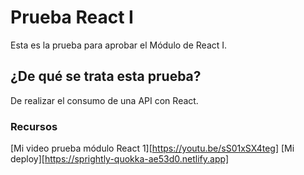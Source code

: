 # Prueba React I

Esta es la prueba para aprobar el Módulo de React I.

## ¿De qué se trata esta prueba?
De realizar el consumo de una API con React.

### Recursos
[Mi video prueba módulo React 1][https://youtu.be/sS01xSX4teg]
[Mi deploy][https://sprightly-quokka-ae53d0.netlify.app]